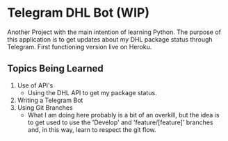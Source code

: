# Telegram DHL Bot (WIP)
Another Project with the main intention of learning Python. The purpose of this application is to get updates about my DHL package status through Telegram.
First functioning version live on Heroku.
## Topics Being Learned
1. Use of API's
    - Using the DHL API to get my package status.
2. Writing a Telegram Bot
3. Using Git Branches 
    - What I am doing here probably is a bit of an overkill, but the idea is to get used to use the 'Develop' and 'feature/[feature]' branches and, in this way, learn to respect the git flow.
